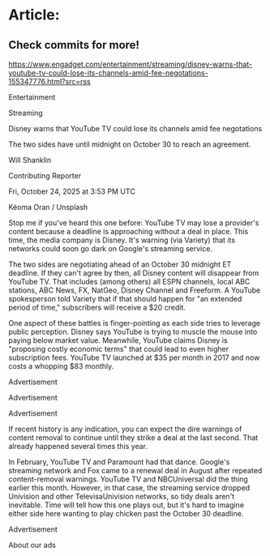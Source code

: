 # Article:

## Check commits for more!
https://www.engadget.com/entertainment/streaming/disney-warns-that-youtube-tv-could-lose-its-channels-amid-fee-negotations-155347776.html?src=rss

Entertainment

Streaming

Disney warns that YouTube TV could lose its channels amid fee negotations

The two sides have until midnight on October 30 to reach an agreement.

Will Shanklin

Contributing Reporter

Fri, October 24, 2025 at 3:53 PM UTC

Kéoma Oran / Unsplash

Stop me if you've heard this one before: YouTube TV may lose a provider's content because a deadline is approaching without a deal in place. This time, the media company is Disney. It's warning (via Variety) that its networks could soon go dark on Google's streaming service.

The two sides are negotiating ahead of an October 30 midnight ET deadline. If they can't agree by then, all Disney content will disappear from YouTube TV. That includes (among others) all ESPN channels, local ABC stations, ABC News, FX, NatGeo, Disney Channel and Freeform. A YouTube spokesperson told Variety that if that should happen for "an extended period of time," subscribers will receive a $20 credit.

One aspect of these battles is finger-pointing as each side tries to leverage public perception. Disney says YouTube is trying to muscle the mouse into paying below market value. Meanwhile, YouTube claims Disney is "proposing costly economic terms" that could lead to even higher subscription fees. YouTube TV launched at $35 per month in 2017 and now costs a whopping $83 monthly.

Advertisement

Advertisement

Advertisement

If recent history is any indication, you can expect the dire warnings of content removal to continue until they strike a deal at the last second. That already happened several times this year.

In February, YouTube TV and Paramount had that dance. Google's streaming network and Fox came to a renewal deal in August after repeated content-removal warnings. YouTube TV and NBCUniversal did the thing earlier this month. However, in that case, the streaming service dropped Univision and other TelevisaUnivision networks, so tidy deals aren't inevitable. Time will tell how this one plays out, but it's hard to imagine either side here wanting to play chicken past the October 30 deadline.

Advertisement

About our ads